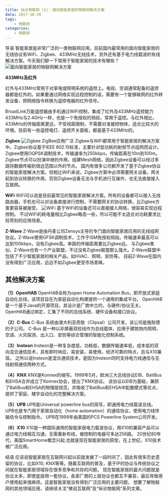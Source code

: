 ```yaml
---
title: 纵论物联网（七）：面向智能家居的物联网解决方案
data: 2017-10-26
tags:
    - 物联网
categories:
    - 物联网
---
```


导语
智能家居是非常广泛的一类物联网应用。目前国内最常用的面向智能家居的无线协议有WiFi、Zigbee、433MHz无线技术，另外还有基于电力线载波的有线解决方案。今天我们聊一下常用于智能家居的技术有哪些？
![面向智能家居的物联网解决方案](http://ovfro7ddi.bkt.clouddn.com/%E9%9D%A2%E5%90%91%E6%99%BA%E8%83%BD%E5%AE%B6%E5%B1%85%E7%9A%84%E7%89%A9%E8%81%94%E7%BD%91%E8%A7%A3%E5%86%B3%E6%96%B9%E6%A1%881.JPEG)
<!--more-->

__433MHz及红外__

红外与433MHz常用于对家电或照明系统的遥控上。电视、空调通常配备的遥控器都是红外的。如果要通过网络实现远程控制的话，需要有一个能够联网的红外转发设备，把网络指令转换为遥控电器的红外信号。

BroadLink万能遥控器由手机通过WiFi控制，集成了红外及433MHz遥控能力
433MHz与2.4GHz一样，也是一个免授权的频段，常用于遥控。与红外相比，433MHz的传输距离更远，不受视距限制，不需要对准被控物体，适合比较大的环境。目前有一些遥控电灯、遥控开关面板，都是基于433MHz的。

__Zigbee__
![Zigbee](http://ovfro7ddi.bkt.clouddn.com/%E9%9D%A2%E5%90%91%E6%99%BA%E8%83%BD%E5%AE%B6%E5%B1%85%E7%9A%84%E7%89%A9%E8%81%94%E7%BD%91%E8%A7%A3%E5%86%B3%E6%96%B9%E6%A1%882.JPEG)
ZigBee应用广泛
Zigbee与WiFi都常用于智能家居的解决方案中。Zigbee协议基于IEEE 802.15标准，主要针对低功耗的射频节点组网而设计。
Zigbee使用OQPSK调制技术，传输速率为250kbps，传输距离在10m到100m。
Zigbee节点可以扮演中继的作用，组建Mesh网络，因此Zigbee设备可以经过多跳将数据传输到很远范围以外的节点。
国内有很多公司都开发了基于Zigbee协议的智能家居解决方案。但相比WiFi来说，Zigbee方案中必须需要网关设备。网关起到协议转换的作用，否则Zigbee设备无法与手机进行互操作，也无法直接接入互联网。

__WiFi__
WiFi可以说是目前最常见的智能家居解决方案。所有的设备都可以接入无线路由器，手机也可以对设备直接进行控制，不需要网关的协议转换，比Zigbee方案更容易被接受。
![WiFi](http://ovfro7ddi.bkt.clouddn.com/%E9%9D%A2%E5%90%91%E6%99%BA%E8%83%BD%E5%AE%B6%E5%B1%85%E7%9A%84%E7%89%A9%E8%81%94%E7%BD%91%E8%A7%A3%E5%86%B3%E6%96%B9%E6%A1%883.JPEG)
基于WiFi的设备还可以直接接入网络，很容易实现远程控制。
不过WiFi的耗电量相比Zigbee略高一些，所以可能不太适合对功耗要求比较苛刻的应用场景。

__Z-Wave__
Z-Wave是由丹麦公司Zensys主导的专门面向智能家居应用的无线组网协议。Z-Wave使用GFSK调制技术，工作于ISM免授权频段。传输速率最高可以达到100kbps，没有Zigbee高。单跳的传输距离要比Zigbee远。
与Zigbee类似，Z-Wave也有一个产业联盟，不过没有Zigbee联盟那么强大。Z-Wave联盟中包括了不少智能家居的相关产品，如HVAC、照明、安防等。
目前Z-Wave在国内没有得到广泛应用，远远不如Zigbee更受市场青睐。

## __其他解决方案__
__（1）OpenHAB__
OpenHAB全称为open Home Automation Bus，即开放式家庭自动化总线，该项目旨在为家庭自动化构建提供一个通用的集成平台。
OpenHAB是一个基于Java的开源项目，其设计是厂商中立的，与硬件/协议无关。OpenHAB通过绑定，汇集了不同的总线系统、硬件设备和接口协议。

__（2）C-Bus__
C-Bus 系统由澳大利亚奇胜（Clipsal）公司开发，该公司是施耐德的子公司。
C-Bus 是一种以非屏蔽双绞线作为总线载体，应用于建筑物内照明、空调、火灾探测、出入口、安防等综合管理的智能化控制系统。

__（3）Insteon__
Insteon是一种复杂度低，功耗低，数据传输速率低，成本低的双向混合通信技术，具有即时响应，易安装，易使用，经济可靠的特点，且与X10兼容。
之所以说Insteon是混合通信技术，是因为Insteon同时支持电力线通信与无线射频通信两种方式。

__（4）KNX__
KNX是Konnex的缩写。1999年5月，欧洲三大总线协议EIB、BatiBus和EHSA合并成立了Konnex协会，提出了KNX协议。
该协议以EIB为基础，兼顾了BatiBus和EHSA的物理层规范，并吸收了BatiBus和EHSA中配置模式等优点，提供了家庭、楼宇自动化的完整解决方案。

__（5）UPB__
UPB是Universal powerline bus的简写，即通用电力线载波总线。UPB也是专门用于家居自动化（home automation）的通信协议，使用电力线传输信令与控制指令。
UPB在1999年由美国的PCS Powerline System公司开发。

__（6）X10__
X10是一种国际通用的智能家居电力载波协议，用X10的兼容产品可以通过电力线相互沟通，无需重新布线，被控制的电器可多达256路。
20世纪80年代，美国SmartHome概念兴起,也就是现在智能家居的原型，在上世纪，X10技术被广泛应用。

结语
应该说智能家居在互联网兴起以前就发展了一段时间了，因此有很多历史遗留的协议，比如X10, KNX等等。随着互联网的普及，基于IP的协议与传统协议之间就在智能家居领域存在很多竞争和共存的问题。
现在智能家居的最大问题就是协议太多，即使底层用一套协议，各家厂商的上层协议也都互不兼容，最后导致用户使用起来很麻烦。这是智能家居没有得到广泛应用的主要问题。
想要了解物联网的其他领域应用，请继续关注“微说互联网”及“纵论物联网”系列文章。
